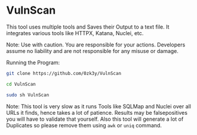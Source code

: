 # VulnScan

This tool uses multiple tools and Saves their Output to a text file. It integrates various tools like HTTPX, Katana, Nuclei, etc.

Note: Use with caution. You are responsible for your actions. Developers assume no liability and are not responsible for any misuse or damage.

Running the Program:

```sh
git clone https://github.com/0zk3y/VulnScan
```

```sh
cd VulnScan
```

```sh
sudo sh VulnScan
```

Note: This tool is very slow as it runs Tools like SQLMap and Nuclei over all URLs it finds, hence takes a lot of patience. Results may be falsepositives you will have to validate that yourself. Also this tool will generate a lot of Duplicates so please remove them using ```awk``` or ```uniq``` command.
